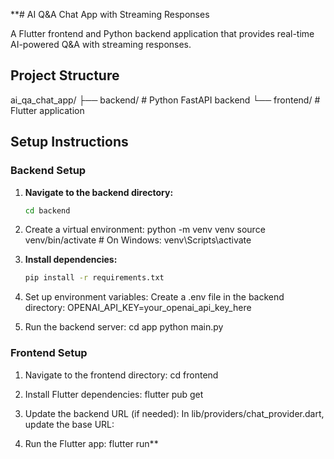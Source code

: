 **# AI Q&A Chat App with Streaming Responses

A Flutter frontend and Python backend application that provides real-time AI-powered Q&A with streaming responses.

## Project Structure
ai_qa_chat_app/
├── backend/ # Python FastAPI backend
└── frontend/ # Flutter application


## Setup Instructions

### Backend Setup

1. **Navigate to the backend directory:**
   ```bash
   cd backend
   
2. Create a virtual environment:
   python -m venv venv
   source venv/bin/activate  # On Windows: venv\Scripts\activate

3. **Install dependencies:**
   ```bash
   pip install -r requirements.txt
   ```
   
4. Set up environment variables:
   Create a .env file in the backend directory:
   OPENAI_API_KEY=your_openai_api_key_here

5. Run the backend server:
   cd app
   python main.py


### Frontend Setup
1. Navigate to the frontend directory:
   cd frontend

2. Install Flutter dependencies:
    flutter pub get

3. Update the backend URL (if needed):
    In lib/providers/chat_provider.dart, update the base URL:

4. Run the Flutter app:
    flutter run**




